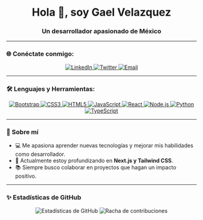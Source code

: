 <h1 align="center">Hola 👋, soy Gael Velazquez</h1>
<h3 align="center">Un desarrollador apasionado de México</h3>

---

### 🌐 Conéctate conmigo:
<p align="center">
  <a href="https://linkedin.com/in/tu-perfil" target="_blank">
    <img src="https://img.shields.io/badge/LinkedIn-%230077B5.svg?&style=for-the-badge&logo=linkedin&logoColor=white" alt="LinkedIn"/>
  </a>
  <a href="https://twitter.com/tu-usuario" target="_blank">
    <img src="https://img.shields.io/badge/Twitter-%231DA1F2.svg?&style=for-the-badge&logo=twitter&logoColor=white" alt="Twitter"/>
  </a>
  <a href="mailto:tu-email@example.com" target="_blank">
    <img src="https://img.shields.io/badge/Email-D14836?style=for-the-badge&logo=gmail&logoColor=white" alt="Email"/>
  </a>
</p>

---

### 🛠️ Lenguajes y Herramientas:
<p align="center">
  <a href="https://getbootstrap.com" target="_blank">
    <img src="https://img.shields.io/badge/Bootstrap-%23563D7C.svg?style=for-the-badge&logo=bootstrap&logoColor=white" alt="Bootstrap"/>
  </a>
  <a href="https://www.w3schools.com/css/" target="_blank">
    <img src="https://img.shields.io/badge/CSS3-%231572B6.svg?style=for-the-badge&logo=css3&logoColor=white" alt="CSS3"/>
  </a>
  <a href="https://www.w3.org/html/" target="_blank">
    <img src="https://img.shields.io/badge/HTML5-%23E34F26.svg?style=for-the-badge&logo=html5&logoColor=white" alt="HTML5"/>
  </a>
  <a href="https://developer.mozilla.org/en-US/docs/Web/JavaScript" target="_blank">
    <img src="https://img.shields.io/badge/JavaScript-%23F7DF1E.svg?style=for-the-badge&logo=javascript&logoColor=black" alt="JavaScript"/>
  </a>
  <a href="https://reactjs.org/" target="_blank">
    <img src="https://img.shields.io/badge/React-%2320232a.svg?style=for-the-badge&logo=react&logoColor=%2361DAFB" alt="React"/>
  </a>
  <a href="https://nodejs.org" target="_blank">
    <img src="https://img.shields.io/badge/Node.js-%23339933.svg?style=for-the-badge&logo=node.js&logoColor=white" alt="Node.js"/>
  </a>
  <a href="https://www.python.org" target="_blank">
    <img src="https://img.shields.io/badge/Python-%233776AB.svg?style=for-the-badge&logo=python&logoColor=white" alt="Python"/>
  </a>
  <a href="https://www.typescriptlang.org/" target="_blank">
    <img src="https://img.shields.io/badge/TypeScript-%23007ACC.svg?style=for-the-badge&logo=typescript&logoColor=white" alt="TypeScript"/>
  </a>
</p>

---

### 🚀 Sobre mí
- 💻 Me apasiona aprender nuevas tecnologías y mejorar mis habilidades como desarrollador.
- 🌱 Actualmente estoy profundizando en **Next.js y Tailwind CSS**.
- 📚 Siempre busco colaborar en proyectos que hagan un impacto positivo.

---

### ✨ Estadísticas de GitHub
<p align="center">
  <img src="https://github-readme-stats.vercel.app/api?username=tu-usuario&show_icons=true&theme=radical" alt="Estadísticas de GitHub">
  <img src="https://github-readme-streak-stats.herokuapp.com/?user=tu-usuario&theme=radical" alt="Racha de contribuciones">
</p>
